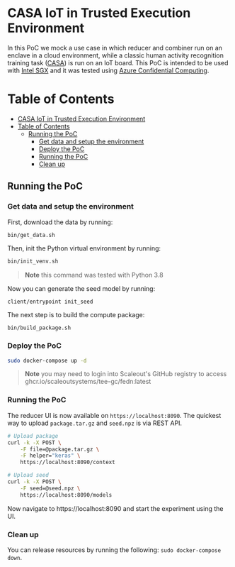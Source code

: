 # CASA IoT in Trusted Execution Environment
In this PoC we mock a use case in which reducer and combiner run on an enclave in a cloud environment, while a classic human activity recognition training task ([CASA](https://archive.ics.uci.edu/ml/datasets/Human+Activity+Recognition+from+Continuous+Ambient+Sensor+Data)) is run on an IoT board. This PoC is intended to be used with [Intel SGX](https://www.intel.com/content/www/us/en/developer/tools/software-guard-extensions/overview.html) and it was tested using [Azure Confidential Computing](https://azure.microsoft.com/en-us/solutions/confidential-compute/).

# Table of Contents
- [CASA IoT in Trusted Execution Environment](#casa-iot-in-trusted-execution-environment)
- [Table of Contents](#table-of-contents)
  - [Running the PoC](#running-the-poc)
    - [Get data and setup the environment](#get-data-and-setup-the-environment)
    - [Deploy the PoC](#deploy-the-poc)
    - [Running the PoC](#running-the-poc-1)
    - [Clean up](#clean-up)

## Running the PoC

### Get data and setup the environment
First, download the data by running:

```bash
bin/get_data.sh
```

Then, init the Python virtual environment by running:

```bash
bin/init_venv.sh
```
> **Note** this command was tested with Python 3.8

Now you can generate the seed model by running:

```
client/entrypoint init_seed
```

The next step is to build the compute package:

```
bin/build_package.sh
```

### Deploy the PoC
```bash
sudo docker-compose up -d
```
> **Note** you may need to login into Scaleout's GitHub registry to access ghcr.io/scaleoutsystems/tee-gc/fedn:latest

### Running the PoC
The reducer UI is now available on `https://localhost:8090`. The quickest way to upload `package.tar.gz` and `seed.npz` is via REST API.

```bash
# Upload package
curl -k -X POST \
    -F file=@package.tar.gz \
    -F helper="keras" \
    https://localhost:8090/context

# Upload seed
curl -k -X POST \
    -F seed=@seed.npz \
    https://localhost:8090/models
```

Now navigate to https://localhost:8090 and start the experiment using the UI.

### Clean up
You can release resources by running the following: `sudo docker-compose down`.